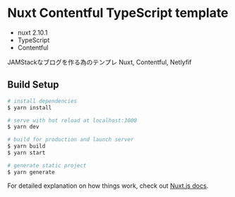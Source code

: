 # Nuxt Contentful TypeScript template
- nuxt 2.10.1
- TypeScript
- Contentful

JAMStackなブログを作る為のテンプレ
Nuxt, Contentful, Netlyfif
## Build Setup

``` bash
# install dependencies
$ yarn install

# serve with hot reload at localhost:3000
$ yarn dev

# build for production and launch server
$ yarn build
$ yarn start

# generate static project
$ yarn generate
```

For detailed explanation on how things work, check out [Nuxt.js docs](https://nuxtjs.org).
